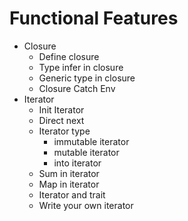 # Functional Features

- Closure
    - Define closure
    - Type infer in closure
    - Generic type in closure
    - Closure Catch Env
- Iterator
    - Init Iterator
    - Direct next
    - Iterator type
      - immutable iterator
      - mutable iterator
      - into iterator
    - Sum in iterator
    - Map in iterator
    - Iterator and trait
    - Write your own iterator
